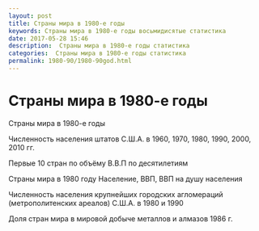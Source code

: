 ```yaml
---
layout: post
title: Страны мира в 1980-е годы
keywords: Страны мира в 1980-е годы восьмидисятые статистика
date: 2017-05-28 15:46
description:  Страны мира в 1980-е годы статистика
categories:  Страны мира в 1980-е годы статистика
permalink: 1980-90/1980-90god.html
---
```


# Страны мира в 1980-е годы


Страны мира в 1980-е годы



Численность населения штатов С.Ш.А. в 1960, 1970, 1980, 1990, 2000, 2010 гг.


Первые 10 стран по объёму В.В.П по десятилетиям


Страны мира в 1980 году Население, ВВП, ВВП на душу населения


Численность населения крупнейших городских агломераций (метрополитенских ареалов) С.Ш.А. в 1980 и 1990


Доля стран мира в мировой добыче металлов и алмазов 1986 г.
	
			
